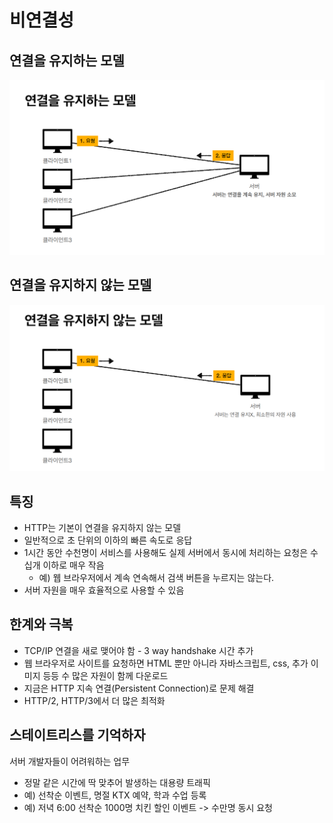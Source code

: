 # 비연결성

## 연결을 유지하는 모델

![ex_screenshot](./img/connection.PNG)

## 연결을 유지하지 않는 모델

![ex_screenshot](./img/connectionless.PNG)

## 특징

-   HTTP는 기본이 연결을 유지하지 않는 모델
-   일반적으로 초 단위의 이하의 빠른 속도로 응답
-   1시간 동안 수천명이 서비스를 사용해도 실제 서버에서 동시에 처리하는 요청은 수십개 이하로 매우 작음
    -   예) 웹 브라우저에서 계속 연속해서 검색 버튼을 누르지는 않는다.
-   서버 자원을 매우 효율적으로 사용할 수 있음

## 한계와 극복

-   TCP/IP 연결을 새로 맺어야 함 - 3 way handshake 시간 추가
-   웹 브라우저로 사이트를 요청하면 HTML 뿐만 아니라 자바스크립트, css, 추가 이미지 등등 수 많은 자원이 함께 다운로드
-   지금은 HTTP 지속 연결(Persistent Connection)로 문제 해결
-   HTTP/2, HTTP/3에서 더 많은 최적화

## 스테이트리스를 기억하자

서버 개발자들이 어려워하는 업무

-   정말 같은 시간에 딱 맞추어 발생하는 대용량 트래픽
-   예) 선착순 이벤트, 명절 KTX 예약, 학과 수업 등록
-   예) 저녁 6:00 선착순 1000명 치킨 할인 이벤트 -> 수만명 동시 요청
